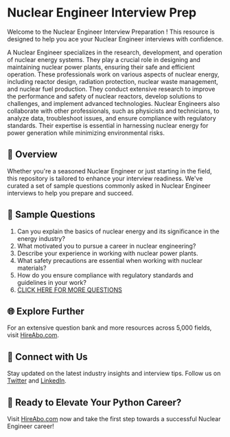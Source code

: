 # Nuclear Engineer Interview Prep

Welcome to the Nuclear Engineer Interview Preparation ! This resource is designed to help you ace your Nuclear Engineer interviews with confidence.

A Nuclear Engineer specializes in the research, development, and operation of nuclear energy systems. They play a crucial role in designing and maintaining nuclear power plants, ensuring their safe and efficient operation. These professionals work on various aspects of nuclear energy, including reactor design, radiation protection, nuclear waste management, and nuclear fuel production. They conduct extensive research to improve the performance and safety of nuclear reactors, develop solutions to challenges, and implement advanced technologies. Nuclear Engineers also collaborate with other professionals, such as physicists and technicians, to analyze data, troubleshoot issues, and ensure compliance with regulatory standards. Their expertise is essential in harnessing nuclear energy for power generation while minimizing environmental risks.

## 🚀 Overview

Whether you're a seasoned Nuclear Engineer or just starting in the field, this repository is tailored to enhance your interview readiness. We've curated a set of sample questions commonly asked in Nuclear Engineer interviews to help you prepare and succeed.

## 📝 Sample Questions

1. Can you explain the basics of nuclear energy and its significance in the energy industry?
2. What motivated you to pursue a career in nuclear engineering?
3. Describe your experience in working with nuclear power plants.
4. What safety precautions are essential when working with nuclear materials?
5. How do you ensure compliance with regulatory standards and guidelines in your work?
6. [CLICK HERE FOR MORE QUESTIONS](https://hireabo.com/job/20_3_0/Nuclear%20Engineer)

## 🌐 Explore Further

For an extensive question bank and more resources across 5,000 fields, visit [HireAbo.com](https://www.hireabo.com).

## 📱 Connect with Us

Stay updated on the latest industry insights and interview tips. Follow us on [Twitter](https://twitter.com/hireabo) and [LinkedIn](https://www.linkedin.com/in/hire-abo-3609972a8/).

## 🚀 Ready to Elevate Your Python Career?

Visit [HireAbo.com](https://www.hireabo.com) now and take the first step towards a successful Nuclear Engineer career!